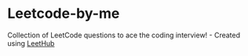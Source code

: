 # Leetcode-by-me
Collection of LeetCode questions to ace the coding interview! - Created using [LeetHub](https://github.com/QasimWani/LeetHub)
